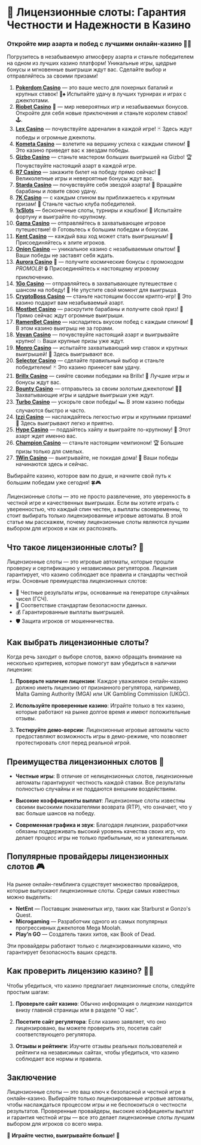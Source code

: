 # 🎰 Лицензионные слоты: Гарантия Честности и Надежности в Казино

### Откройте мир азарта и побед с лучшими онлайн-казино 🎰💥

Погрузитесь в незабываемую атмосферу азарта и станьте победителем на одном из лучших казино платформ! Уникальные игры, щедрые бонусы и мгновенные выигрыши ждут вас. Сделайте выбор и отправляйтесь за своими призами!

1. **[Pokerdom Casino](https://brandplay.link/Bxg7SC7H)** — это ваше место для покерных баталий и крупных ставок! 🎲♠️ Испытайте удачу в лучших турнирах и играх с джекпотами.
2. **[Riobet Casino](https://brandplay.link/dtx89f2L)** 🌟 — мир невероятных игр и незабываемых бонусов. Откройте для себя новые приключения и станьте королем ставок! 🕹️.
3. **[Lex Casino](https://brandplay.link/2HFTmBc8)** — почувствуйте адреналин в каждой игре! 🃏 Здесь ждут победы и огромные джекпоты.
4. **[Kometa Casino](https://brandplay.link/tLG15CCb)** — взлетите на вершину успеха с каждым спином! 🚀 Это казино приведет вас к звездам победы.
5. **[Gizbo Casino](https://gizbo-tea02.com/c8e962e89)** — станьте мастером больших выигрышей на Gizbo! 🏆 Почувствуйте настоящий азарт в каждой игре.
6. **[R7 Casino](https://brandplay.link/zPmNmTWG)** — закажите билет на победу прямо сейчас! 🎯 Великолепные игры и невероятные бонусы ждут вас.
7. **[Starda Casino](https://brandplay.link/cpFQbWKn)** — почувствуйте себя звездой азарта! 🌟 Вращайте барабаны и ловите свою удачу.
8. **[7K Casino](https://brandplay.link/dd46bNgD)** — с каждым спином вы приближаетесь к крупным призам! 🎰 Станьте частью клуба победителей.
9. **[1xSlots](https://brandplay.link/R4xfxqdm)** — бесконечные слоты, турниры и кэшбэки! 🎲 Испытайте фортуну и выиграйте по-крупному.
10. **[Gama Casino](https://brandplay.link/zrZpLFTP)** — отправляйтесь в захватывающее игровое путешествие! 🌐 Готовьтесь к большим победам и бонусам.
11. **[Kent Casino](https://passage-through-deserts.com/de0514c15)** — каждый ваш ход может стать выигрышным! 🏅 Присоединяйтесь к элите игроков.
12. **[Onion Casino](https://obclk001-2d.top/click?offer_id=986&partner_id=10542&landing_id=1798&utm_medium=affiliate&sub_1=oncasino3)** — уникальное казино с незабываемым опытом! 🧅 Ваши победы не заставят себя ждать.
13. **[Aurora Casino](https://10trafic-stat2.com/click/668546566bcc6313411604c7/6766/15114/subaccount?promocode=PROMOLB)** 🌌 — получите космические бонусы с промокодом *PROMOLB*! 🔒 Присоединяйтесь к настоящему игровому приключению.
14. **[1Go Casino](https://1go-ircp01.com/ce015f410)** — отправляйтесь в захватывающее путешествие с шансом на победу! 🚀 Не упустите свой момент для выигрыша.
15. **[CryptoBoss Casino](https://cryptobossc.online/d847bcfa9)** — станьте настоящим боссом крипто-игр! 💎 Это казино подарит вам незабываемый азарт.
16. **[Mostbet Casino](https://ktbtis024ifqfn0mst.com/beQs)** — раскрутите барабаны и получите свой приз! 🎰 Прямо сейчас ждут огромные выигрыши.
17. **[RamenBet Casino](https://get.saltyram.com/ru/registration?apkpop=0&partner=p24970p3296034p5526)** — насладитесь вкусом побед с каждым спином! 🍜 В этом казино выигрыш не за горами.
18. **[Vovan Casino](https://vovan.site/d2375cf9b)** — почувствуйте настоящий азарт и выигрывайте крупно! 💥 Ваши крупные призы уже ждут.
19. **[Monro Casino](https://mnr-ircp01.com/c3ce72a2c)** — испытайте захватывающий мир ставок и крупных выигрышей! 🎯 Здесь выигрывают все.
20. **[Selector Casino](https://gosel.pl/SELVK)** — сделайте правильный выбор и станьте победителем! 🃏 Это казино принесет вам удачу.
21. **[Brillx Casino](https://brillx.pub/BRIVK)** — сияйте своими победами на Brillx! 💫 Лучшие игры и бонусы ждут вас.
22. **[Bounty Casino](https://bounty-casino.de/BOVK)** — отправьтесь за своим золотым джекпотом! 🏴‍☠️ Захватывающие игры и щедрые выигрыши уже ждут.
23. **[Turbo Casino](https://turbo-casino.pro/TURVK)** — ускорьте свои победы! 🏎️ В этом казино победы случаются быстро и часто.
24. **[Izzi Casino](https://izzi-fr03.com/ca7c8a7b7)** — наслаждайтесь легкостью игры и крупными призами! 🎰 Здесь выигрывают легко и приятно.
25. **[Hype Casino](https://hypekaz.com/dc2f44ad0)** — поддайтесь хайпу и выиграйте по-крупному! 🎉 Этот азарт ждет именно вас.
26. **[Champion Casino](https://champcasino.ink/pobeda/doa-hats?p80412p305331p112c)** — станьте настоящим чемпионом! 🏆 Большие призы только для смелых.
27. **[1Win Casino](https://brandplay.link/6F5VqbyZ)** — выигрывайте, не покидая дома! 🥇 Ваши победы начинаются здесь и сейчас.

Выбирайте казино, которое вам по душе, и начните свой путь к большим победам уже сегодня! 🍀🎮

Лицензионные слоты — это не просто развлечение, это уверенность в честной игре и качественных выигрышах. Если вы хотите играть с уверенностью, что каждый спин честен, а выплаты своевременны, то стоит выбирать только лицензированные игровые автоматы. В этой статье мы расскажем, почему лицензионные слоты являются лучшим выбором для игроков и как их распознать.

## Что такое лицензионные слоты? 🎰

Лицензионные слоты — это игровые автоматы, которые прошли проверку и сертификацию у независимых регуляторов. Лицензия гарантирует, что казино соблюдает все правила и стандарты честной игры. Основные преимущества лицензионных слотов:

- 🎯 Честные результаты игры, основанные на генераторе случайных чисел (ГСЧ).
- 💼 Соответствие стандартам безопасности данных.
- 💰 Гарантированные выплаты выигрышей.
- 🛡️ Защита игроков от мошенничества.

## Как выбрать лицензионные слоты?

Когда речь заходит о выборе слотов, важно обращать внимание на несколько критериев, которые помогут вам убедиться в наличии лицензии:

1. **Проверьте наличие лицензии**: Каждое уважаемое онлайн-казино должно иметь лицензию от признанного регулятора, например, Malta Gaming Authority (MGA) или UK Gambling Commission (UKGC).
   
2. **Используйте проверенные казино**: Играйте только в тех казино, которые работают на рынке долгое время и имеют положительные отзывы.

3. **Тестируйте демо-версии**: Лицензионные игровые автоматы часто предоставляют возможность игры в демо-режиме, что позволяет протестировать слот перед реальной игрой.

## Преимущества лицензионных слотов 🎲

- **Честные игры**: В отличие от нелицензионных слотов, лицензионные автоматы гарантируют честность каждой ставки. Все результаты полностью случайны и не поддаются внешним воздействиям.
  
- **Высокие коэффициенты выплат**: Лицензионные слоты известны своими высокими показателями возврата (RTP), что означает, что у вас больше шансов на победу.

- **Современная графика и звук**: Благодаря лицензии, разработчики обязаны поддерживать высокий уровень качества своих игр, что делает процесс игры не только прибыльным, но и увлекательным.

## Популярные провайдеры лицензионных слотов 🎮

На рынке онлайн-гемблинга существует множество провайдеров, которые выпускают лицензионные слоты. Среди самых известных можно выделить:

- **NetEnt** — Поставщик знаменитых игр, таких как Starburst и Gonzo's Quest.
- **Microgaming** — Разработчик одного из самых популярных прогрессивных джекпотов Mega Moolah.
- **Play’n GO** — Создатель таких хитов, как Book of Dead.

Эти провайдеры работают только с лицензированными казино, что гарантирует безопасность ваших средств.

## Как проверить лицензию казино? 🕵️‍♂️

Чтобы убедиться, что казино предлагает лицензионные слоты, следуйте простым шагам:

1. **Проверьте сайт казино**: Обычно информация о лицензии находится внизу главной страницы или в разделе "О нас".
   
2. **Посетите сайт регулятора**: Если казино заявляет, что оно лицензировано, вы можете проверить это, посетив сайт соответствующего регулятора.

3. **Отзывы и рейтинги**: Изучите отзывы реальных пользователей и рейтинги на независимых сайтах, чтобы убедиться, что казино соблюдает все нормы и правила.

## Заключение

Лицензионные слоты — это ваш ключ к безопасной и честной игре в онлайн-казино. Выбирайте только лицензированные игровые автоматы, чтобы наслаждаться процессом игры и не беспокоиться о честности результатов. Проверенные провайдеры, высокие коэффициенты выплат и гарантия честной игры — все это делает лицензионные слоты лучшим выбором для игроков со всего мира.

🎰 **Играйте честно, выигрывайте больше!** 🎰
